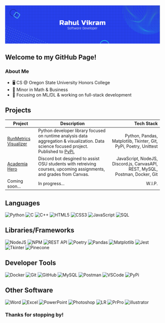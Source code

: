 [![GitHub Banner](banner-blue.png "GitHub Banner")](https://www.linkedin.com/in/rahul-vikram/)

## Welcome to my GitHub Page!
### About Me
- 🖥️ CS @ Oregon State University Honors College
- 💼 Minor in Math & Business
- 🧠 Focusing on ML/DL & working on full-stack development 

## Projects
| Project  | Description | Tech Stack |
| ------------- |-------------|-----:|
| [RunMetrics Visualizer](https://github.com/rahulvikram/RunMetrics-Visualizer) | Python developer library focused on runtime analysis data aggregation & visualization. Data science focused project. Published to [PyPi.](https://pypi.org/project/runmetricsvisualizer/) | Python, Pandas, Matplotlib, Tkinter, Git, PyPi, Poetry, Unittest |
| [Academia Hero](https://github.com/rahulvikram/Academia-Hero/)  | Discord bot desgined to assist OSU students with retreiving courses, upcoming assignments, and grades from Canvas. | JavaScript, NodeJS, Discord.js, CanvasAPI, REST, MySQL, Postman, Docker, Git |
| Coming soon...  | In progress... | W.I.P. |

## Languages
![Python](https://img.shields.io/badge/python-3670A0?style=for-the-badge&logo=python&logoColor=ffdd54)
![C](https://img.shields.io/badge/c-%2300599C.svg?style=for-the-badge&logo=c&logoColor=white)
![C++](https://img.shields.io/badge/c++-%2300599C.svg?style=for-the-badge&logo=c%2B%2B&logoColor=white)
![HTML5](https://img.shields.io/badge/html-%23E34F26.svg?style=for-the-badge&logo=html5&logoColor=white)
![CSS3](https://img.shields.io/badge/css-%231572B6.svg?style=for-the-badge&logo=css3&logoColor=white)
![JavaScript](https://img.shields.io/badge/javascript-%23323330.svg?style=for-the-badge&logo=javascript&)
![SQL](https://img.shields.io/badge/sql-00758f.svg?style=for-the-badge&logo=sqlite&logoColor=ffca00)

## Libraries/Frameworks
![NodeJS](https://img.shields.io/badge/node.js-6DA55F?style=for-the-badge&logo=node.js&logoColor=white)
![NPM](https://img.shields.io/badge/npm-CB3837?style=for-the-badge&logo=npm&logoColor=white)
![REST API](https://img.shields.io/badge/-REST%20API-009688?logo=fastapi&logoColor=white&style=for-the-badge)
![Poetry](https://img.shields.io/badge/-Poetry-60A5FA?logo=poetry&logoColor=white&style=for-the-badge)
![Pandas](https://img.shields.io/badge/-Pandas-000055?logo=pandas&logoColor=ffca00&style=for-the-badge)
![Matplotlib](https://img.shields.io/badge/-Matplotlib-65baea?logo=asdf&style=for-the-badge)
![Jest](https://img.shields.io/badge/-Jest-C21325?logo=jest&style=for-the-badge)
![Tkinter](https://img.shields.io/badge/Tkinter-3670A0?style=for-the-badge&logo=fwefwef&logoColor=ffdd54)
![Pinecone](https://img.shields.io/badge/Pinecone.io-000000?style=for-the-badge&logo=fwefwef&logoColor=ffdd54)

## Developer Tools
![Docker](https://img.shields.io/badge/docker-0db7ed.svg?style=for-the-badge&logo=docker&logoColor=white)
![Git](https://img.shields.io/badge/-Git-F05032?logo=Git&logoColor=white&style=for-the-badge)
![GitHub](https://img.shields.io/badge/-GitHub-black?logo=Git&logoColor=white&style=for-the-badge)
![MySQL](https://img.shields.io/badge/-MYSQL-4479A1?logo=mySQL&logoColor=white&style=for-the-badge)
![Postman](https://img.shields.io/badge/-Postman-FF6C37?logo=postman&logoColor=white&style=for-the-badge)
![VSCode](https://img.shields.io/badge/-VSCode-007ACC?logo=visual%20studio%20code&logoColor=white&style=for-the-badge)
![PyPi](https://img.shields.io/badge/-PyPi-3775A9?logo=pypi&logoColor=white&style=for-the-badge)

## Other Software
![Word](https://img.shields.io/badge/word-2B579A.svg?style=for-the-badge&logo=microsoft%20word&logoColor=white)
![Excel](https://img.shields.io/badge/excel-217346.svg?style=for-the-badge&logo=microsoft%20excel&logoColor=white)
![PowerPoint](https://img.shields.io/badge/powerpoint-B7472A.svg?style=for-the-badge&logo=microsoft%20powerpoint&logoColor=white)
![Photoshop](https://img.shields.io/badge/adobe%20photoshop-31A8FF.svg?style=for-the-badge&logo=adobe%20photoshop&logoColor=white)
![LR](https://img.shields.io/badge/adobe%20lightroom-31A8FF.svg?style=for-the-badge&logo=adobe%20lightroom&logoColor=white)
![PrPro](https://img.shields.io/badge/adobe%20Premiere%20Pro-9999FF.svg?style=for-the-badge&logo=adobe%20premiere%20pro&logoColor=white)
![illustrator](https://img.shields.io/badge/adobe%20illustrator-FF9A00.svg?style=for-the-badge&logo=adobe%20illustrator&logoColor=white)

### Thanks for stopping by!
